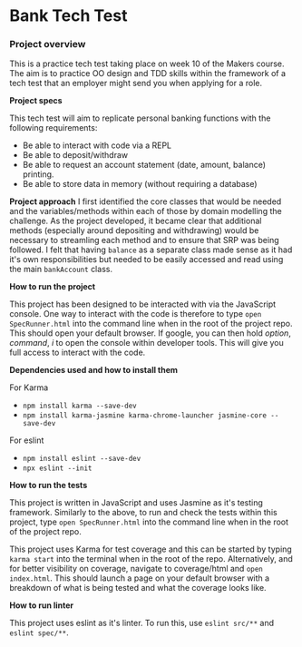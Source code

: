 # Bank Tech Test

### Project overview
This is a practice tech test taking place on week 10 of the Makers course. 
The aim is to practice OO design and TDD skills within the framework of a tech test that an employer might send you when applying for a role. 

**Project specs**

This tech test will aim to replicate personal banking functions with the following requirements:
- Be able to interact with code via a REPL
- Be able to deposit/withdraw
- Be able to request an account statement (date, amount, balance) printing.
- Be able to store data in memory (without requiring a database)

**Project approach** 
I first identified the core classes that would be needed and the variables/methods within each of those by domain modelling the challenge. As the project developed, it became clear that additional methods (especially around depositing and withdrawing) would be necessary to streamling each method and to ensure that SRP was being followed. I felt that having `balance` as a separate class made sense as it had it's own responsibilities but needed to be easily accessed and read using the main `bankAccount` class. 

**How to run the project** 

This project has been designed to be interacted with via the JavaScript console. One way to interact with the code is therefore to type `open SpecRunner.html` into the command line when in the root of the project repo. This should open your default browser. If google, you can then hold _option_, _command_, _i_ to open the console within developer tools. This will give you full access to interact with the code. 

**Dependencies used and how to install them** 

For Karma 
- `npm install karma --save-dev`
- `npm install karma-jasmine karma-chrome-launcher jasmine-core --save-dev`

For eslint 
- `npm install eslint --save-dev`
- `npx eslint --init`

**How to run the tests** 

This project is written in JavaScript and uses Jasmine as it's testing framework. Similarly to the above, to run and check the tests within this project, type `open SpecRunner.html` into the command line when in the root of the project repo.

This project uses Karma for test coverage and this can be started by typing `karma start` into the terminal when in the root of the repo. Alternatively, and for better visibility on coverage, navigate to coverage/html and `open index.html`. This should launch a page on your default browser with a breakdown of what is being tested and what the coverage looks like. 

**How to run linter** 

This project uses eslint as it's linter. To run this, use `eslint src/**` and `eslint spec/**`.